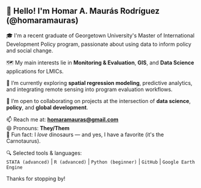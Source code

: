 ## 👋 Hello! I'm Homar A. Maurás Rodríguez (@homaramauras)

🎓 I'm a recent graduate of Georgetown University's Master of International Development Policy program, passionate about using data to inform policy and social change.  

🗺️ My main interests lie in **Monitoring & Evaluation**, **GIS**, and **Data Science** applications for LMICs.  

🧪 I’m currently exploring **spatial regression modeling**, predictive analytics, and integrating remote sensing into program evaluation workflows.  

🤝 I’m open to collaborating on projects at the intersection of **data science**, **policy**, and **global development**.  

📫 Reach me at: **homaramauras@gmail.com**  
😄 Pronouns: **They/Them**  
🦖 Fun fact: I *love* dinosaurs — and yes, I have a favorite (it's the Carnotaurus).

🔍 Selected tools & languages:  
`STATA (advanced)` | `R (advanced)` | `Python (beginner)` | `GitHub` | `Google Earth Engine`  

Thanks for stopping by!


<!---
homaramauras/homaramauras is a ✨ special ✨ repository because its `README.md` (this file) appears on your GitHub profile.
You can click the Preview link to take a look at your changes.
--->
